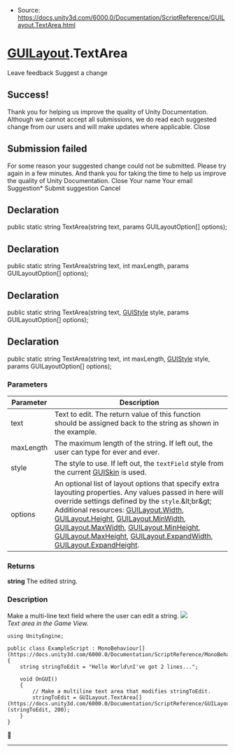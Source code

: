 * Source: https://docs.unity3d.com/6000.0/Documentation/ScriptReference/GUILayout.TextArea.html

#  [GUILayout](https://docs.unity3d.com/6000.0/Documentation/ScriptReference/GUILayout.html).TextArea
Leave feedback
Suggest a change
## Success!
Thank you for helping us improve the quality of Unity Documentation. Although we cannot accept all submissions, we do read each suggested change from our users and will make updates where applicable.
Close
## Submission failed
For some reason your suggested change could not be submitted. Please <a>try again</a> in a few minutes. And thank you for taking the time to help us improve the quality of Unity Documentation.
Close
Your name Your email Suggestion* Submit suggestion
Cancel
## Declaration
public static string TextArea(string text, params GUILayoutOption[] options); 
## Declaration
public static string TextArea(string text, int maxLength, params GUILayoutOption[] options); 
## Declaration
public static string TextArea(string text, [GUIStyle](https://docs.unity3d.com/6000.0/Documentation/ScriptReference/GUIStyle.html) style, params GUILayoutOption[] options); 
## Declaration
public static string TextArea(string text, int maxLength, [GUIStyle](https://docs.unity3d.com/6000.0/Documentation/ScriptReference/GUIStyle.html) style, params GUILayoutOption[] options); 
### Parameters
Parameter | Description  
---|---  
text | Text to edit. The return value of this function should be assigned back to the string as shown in the example.  
maxLength | The maximum length of the string. If left out, the user can type for ever and ever.  
style | The style to use. If left out, the `textField` style from the current [GUISkin](https://docs.unity3d.com/6000.0/Documentation/ScriptReference/GUISkin.html) is used.  
options | An optional list of layout options that specify extra layouting properties. Any values passed in here will override settings defined by the `style`.&amp;lt;br&amp;gt; Additional resources: [GUILayout.Width](https://docs.unity3d.com/6000.0/Documentation/ScriptReference/GUILayout.Width.html), [GUILayout.Height](https://docs.unity3d.com/6000.0/Documentation/ScriptReference/GUILayout.Height.html), [GUILayout.MinWidth](https://docs.unity3d.com/6000.0/Documentation/ScriptReference/GUILayout.MinWidth.html), [GUILayout.MaxWidth](https://docs.unity3d.com/6000.0/Documentation/ScriptReference/GUILayout.MaxWidth.html), [GUILayout.MinHeight](https://docs.unity3d.com/6000.0/Documentation/ScriptReference/GUILayout.MinHeight.html), [GUILayout.MaxHeight](https://docs.unity3d.com/6000.0/Documentation/ScriptReference/GUILayout.MaxHeight.html), [GUILayout.ExpandWidth](https://docs.unity3d.com/6000.0/Documentation/ScriptReference/GUILayout.ExpandWidth.html), [GUILayout.ExpandHeight](https://docs.unity3d.com/6000.0/Documentation/ScriptReference/GUILayout.ExpandHeight.html).  
### Returns
**string** The edited string. 
### Description
Make a multi-line text field where the user can edit a string.
![](https://docs.unity3d.com/6000.0/Documentation/StaticFiles/ScriptRefImages/GUILayoutTextArea.png)   
_Text area in the Game View._
```
using UnityEngine;  
  
public class ExampleScript : MonoBehaviour[](https://docs.unity3d.com/6000.0/Documentation/ScriptReference/MonoBehaviour.html)
{
    string stringToEdit = "Hello World\nI've got 2 lines...";  
  
    void OnGUI()
    {
        // Make a multiline text area that modifies stringToEdit.
        stringToEdit = GUILayout.TextArea[](https://docs.unity3d.com/6000.0/Documentation/ScriptReference/GUILayout.TextArea.html)(stringToEdit, 200);
    }
}

```

* * *
